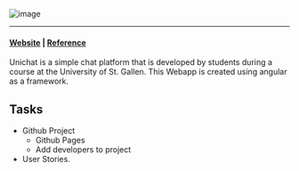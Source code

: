 ![image](https://github.com/universitychat/app/blob/main/assets/logo-unichat-small.jpg)

---

#### [Website](https://universitychat.github.io/app) | [Reference](http://hsgchat.azurewebsites.net/)

Unichat is a simple chat platform that is developed by students during a course at the University of St. Gallen. This Webapp is created using angular as a framework.

## Tasks

- Github Project
  - Github Pages
  - Add developers to project
- User Stories.
